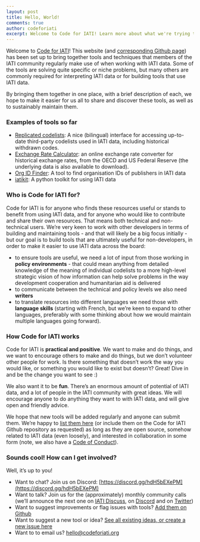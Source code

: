```yaml
---
layout: post
title: Hello, World!
comments: true
author: codeforiati
excerpt: Welcome to Code for IATI! Learn more about what we're trying to do and how you can get involved.
---
```


Welcome to [Code for IATI](https://codeforiati.org)! This website (and [corresponding Github page](https://github.com/codeforiati)) has been set up to bring together tools and techniques that members of the IATI community regularly make use of when working with IATI data. Some of the tools are solving quite specific or niche problems, but many others are commonly required for interpreting IATI data or for building tools that use IATI data.

By bringing them together in one place, with a brief description of each, we hope to make it easier for us all to share and discover these tools, as well as to sustainably maintain them.

### Examples of tools so far

* [Replicated codelists](https://codelists.codeforiati.org/): A nice (bilingual) interface for accessing up-to-date third-party codelists used in IATI data, including historical withdrawn codes.
* [Exchange Rate Calculator](https://exchangerates.codeforiati.org/): an online exchange rate converter for historical exchange rates, from the OECD and US Federal Reserve (the underlying data is also available to download).
* [Org ID Finder](https://org-id-finder.codeforiati.org/): A tool to find organisation IDs of publishers in IATI data
* [iatikit](https://iatikit.readthedocs.io/): A python toolkit for using IATI data

### Who is Code for IATI for?

Code for IATI is for anyone who finds these resources useful or stands to benefit from using IATI data, and for anyone who would like to contribute and share their own resources. That means both technical and non-technical users. We’re very keen to work with other developers in terms of building and maintaining tools - and that will likely be a big focus initially - but our goal is to build tools that are ultimately useful for non-developers, in order to make it easier to use IATI data across the board:
* to ensure tools are useful, we need a lot of input from those working in **policy environments** - that could mean anything from detailed knowledge of the meaning of individual codelists to a more high-level strategic vision of how information can help solve problems in the way development cooperation and humanitarian aid is delivered
* to communicate between the technical and policy levels we also need **writers**
* to translate resources into different languages we need those with **language skills** (starting with French, but we’re keen to expand to other languages, preferably with some thinking about how we would maintain multiple languages going forward).

### How Code for IATI works

Code for IATI is **practical and positive**. We want to make and do things, and we want to encourage others to make and do things, but we don’t volunteer other people for work. Is there something that doesn’t work the way you would like, or something you would like to exist but doesn’t? Great! Dive in and be the change you want to see :)

We also want it to be **fun**. There’s an enormous amount of potential of IATI data, and a lot of people in the IATI community with great ideas. We will encourage anyone to do anything they want to with IATI data, and will give open and friendly advice.

We hope that new tools will be added regularly and anyone can submit them. We’re happy to [list them here](https://codeforiati.org/) (or include them on the Code for IATI Github repository as requested) as long as they are open source, somehow related to IATI data (even loosely), and interested in collaboration in some form (note, we also have a [Code of Conduct](https://codeforiati.org/code-of-conduct)).

### Sounds cool! How can I get involved?

Well, it’s up to you!

* Want to chat? Join us on Discord: [https://discord.gg/hdH5bEXePM](https://discord.gg/hdH5bEXePM)
* Want to talk? Join us for the (approximately) monthly community calls (we’ll announce the next one on [IATI Discuss](https://discuss.iatistandard.org/latest), on [Discord](https://discord.gg/hdH5bEXePM) and on [Twitter](https://twitter.com/search?q=%23iati&f=live))
* Want to suggest improvements or flag issues with tools? [Add them on Github](https://github.com/codeforIATI)
* Want to suggest a new tool or idea? [See all existing ideas, or create a new issue here](https://ideas.codeforiati.org)
* Want to to email us? [hello@codeforiati.org](mailto:hello@codeforiati.org)
